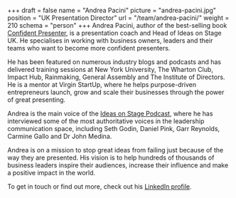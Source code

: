 +++
draft			= false
name			= "Andrea Pacini"
picture		= "andrea-pacini.jpg"
position 	= "UK Presentation Director"
url				= "/team/andrea-pacini/"
weight		= 210
schema		= "person"
+++
Andrea Pacini, author of the best-selling book [Confident Presenter](https://www.ideasonstage.com/resources/confident-presenter-book/), is a presentation coach and Head of Ideas on Stage UK. He specialises in working with business owners, leaders and their teams who want to become more confident presenters.

He has been featured on numerous industry blogs and podcasts and has delivered training sessions at New York University, The Wharton Club, Impact Hub, Rainmaking, General Assembly and The Institute of Directors. He is a mentor at Virgin StartUp, where he helps purpose-driven entrepreneurs launch, grow and scale their businesses through the power of great presenting.

Andrea is the main voice of the [Ideas on Stage Podcast](https://www.ideasonstage.com/resources/podcast/), where he has interviewed some of the most authoritative voices in the leadership communication space, including Seth Godin, Daniel Pink, Garr Reynolds, Carmine Gallo and Dr John Medina.

Andrea is on a mission to stop great ideas from failing just because of the way they are presented. His vision is to help hundreds of thousands of business leaders inspire their audiences, increase their influence and make a positive impact in the world.

To get in touch or find out more, check out his [LinkedIn profile](https://www.linkedin.com/in/apacini/).
